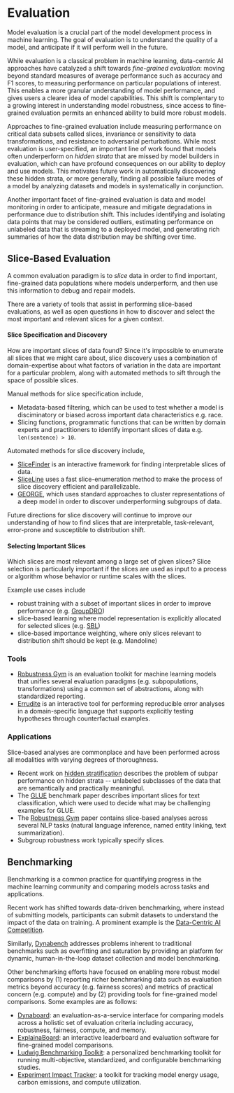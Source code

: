 <h1 id="sec:evaluation">Evaluation</h1>

Model evaluation is a crucial part of the model development process in machine learning. The goal of evaluation is to understand the quality of a model, and anticipate if it will perform well in the future.

While evaluation is a classical problem in machine learning, data-centric AI approaches have catalyzed a shift towards _fine-grained evaluation_: moving beyond standard measures of average performance such as accuracy and F1 scores, to measuring performance on particular populations of interest. This enables a more granular understanding of model performance, and gives users a clearer idea of model capabilities. This shift is complentary to a growing interest in understanding model robustness, since access to fine-grained evaluation permits an enhanced ability to build more robust models.

Approaches to fine-grained evaluation include measuring performance on critical data subsets called slices, invariance or sensitivity to data transformations, and resistance to adversarial perturbations. While most evaluation is user-specified, an important line of work found that models often underperform on _hidden strata_ that are missed by model builders in evaluation, which can have profound consequences on our ability to deploy and use models. This motivates future work in automatically discovering these hidden strata, or more generally, finding all possible failure modes of a model by analyzing datasets and models in systematically in conjunction.

Another important facet of fine-grained evaluation is data and model monitoring in order to anticipate, measure and mitigate degradations in performance due to distribution shift. This includes identifying and isolating data points that may be considered outliers, estimating performance on unlabeled data that is streaming to a deployed model, and generating rich summaries of how the data distribution may be shifting over time. 

## Slice-Based Evaluation

A common evaluation paradigm is to _slice_ data in order to find important, fine-grained data
populations where models underperform, and then use this information to debug and repair models.

There are a variety of tools that assist in performing slice-based evaluations, as well as
open questions in how to discover and select the most important and relevant slices for a
given context.

[comment]: <> (### Foundations)

#### Slice Specification and Discovery

How are important slices of data found? Since it's impossible to enumerate all slices that
we might care about, slice discovery uses a combination of domain-expertise
about what factors of variation in the data are important for a particular problem, along with
automated methods to sift through the space of possible slices.

Manual methods for slice specification include,

- Metadata-based filtering, which can be used to test whether a model is disciminatory or biased
  across important data characteristics e.g. race.
- Slicing functions, programmatic functions that can be written by domain experts and practitioners
  to identify important slices of data e.g. `len(sentence) > 10`.

Automated methods for slice discovery include,

- [SliceFinder](https://research.google/pubs/pub47966/) is an interactive framework
  for finding interpretable slices of data.
- [SliceLine](https://mboehm7.github.io/resources/sigmod2021b_sliceline.pdf) uses a fast slice-enumeration
  method to make the process of slice discovery efficient and parallelizable.
- [GEORGE](https://arxiv.org/pdf/2011.12945.pdf), which uses standard approaches to cluster representations
  of a deep model in order to discover underperforming subgroups of data.

Future directions for slice discovery will continue to improve our understanding of how to find slices
that are interpretable, task-relevant, error-prone and susceptible to distribution shift.

#### Selecting Important Slices

Which slices are most relevant among a large set of given slices?
Slice selection is particularly important if the slices are used
as input to a process or algorithm whose behavior or runtime scales with the slices.

Example use cases include

- robust training with a subset of important slices in order to improve performance (e.g. [GroupDRO](https://arxiv.org/pdf/1911.08731.pdf))
- slice-based learning where model representation is explicitly allocated for selected slices (e.g. [SBL](https://arxiv.org/abs/1909.06349))
- slice-based importance weighting, where only slices relevant to distribution shift should be kept (e.g. Mandoline)

### Tools

- [Robustness Gym](https://github.com/robustness-gym/robustness-gym) is an evaluation toolkit
  for machine learning models that unifies several evaluation paradigms
  (e.g. subpopulations, transformations)
  using a common set of abstractions, along with standardized reporting.
- [Errudite](https://www.aclweb.org/anthology/P19-1073.pdf) is an interactive tool for performing
  reproducible error analyses in a domain-specific language that supports explicitly testing hypotheses
  through counterfactual examples.

### Applications

Slice-based analyses are commonplace and have been performed across all modalities with varying
degrees of thoroughness.

- Recent work on [hidden stratification](https://arxiv.org/pdf/1909.12475.pdf) describes the problem of subpar performance on hidden strata -- unlabeled subclasses of the data that are semantically and practically meaningful.
- The [GLUE](https://openreview.net/pdf?id=rJ4km2R5t7) benchmark paper describes important
  slices for text classification, which were used to decide what may be challenging examples for GLUE.
- The [Robustness Gym](https://arxiv.org/abs/2101.04840.pdf) paper contains slice-based analyses
  across several NLP tasks (natural language inference, named entity linking, text summarization).
- Subgroup robustness work typically specify slices.

[comment]: <> (Another approach to understand )

## Benchmarking

Benchmarking is a common practice for quantifying progress in the machine learning community and
comparing models across tasks and applications.

Recent work has shifted towards data-driven benchmarking, where instead of submitting models, participants can submit datasets to understand the impact of the data on training. A prominent example is the [Data-Centric AI Competition](https://https-deeplearning-ai.github.io/data-centric-comp/).

Similarly, [Dynabench](https://dynabench.org/) addresses problems inherent to traditional benchmarks such as overfitting and saturation by providing an platform for dynamic, human-in-the-loop dataset collection and model benchmarking.

Other benchmarking efforts have focused on enabling more robust model comparisons by (1) reporting richer benchmarking data such as evaluation metrics beyond accuracy (e.g. fairness scores) and metrics of practical concern (e.g. compute) and by (2) providing tools for fine-grained model comparisons. Some examples are as follows:

- [Dynaboard](https://ai.facebook.com/blog/dynaboard-moving-beyond-accuracy-to-holistic-model-evaluation-in-nlp/): an evaluation-as-a-service interface for comparing models across a holistic set of evaluation criteria including accuracy, robustness, fairness, compute, and memory.
- [ExplainaBoard](http://explainaboard.nlpedia.ai/): an interactive leaderboard and evaluation software for fine-grained model comparisons.
- [Ludwig Benchmarking Toolkit](https://github.com/HazyResearch/ludwig-benchmarking-toolkit): a personalized benchmarking toolkit for running multi-objective, standardized, and configurable benchmarking studies.
- [Experiment Impact Tracker](https://github.com/Breakend/experiment-impact-tracker): a toolkit for tracking model energy usage, carbon emissions, and compute utilization.

[comment]: <> ([Avanika])
[comment]: <> (## Robustness [Jared, Michael])
[comment]: <> (- Hidden Stratification + GEORGE)